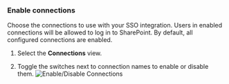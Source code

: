 ### Enable connections

Choose the connections to use with your SSO integration. Users in enabled connections will be allowed to log in to SharePoint. By default, all configured connections are enabled.

1. Select the **Connections** view.

2. Toggle the switches next to connection names to enable or disable them.
![Enable/Disable Connections](https://auth0.com/docs/media/articles/dashboard/sso-integrations/dashboard-integrations-sso-create_view-connections.png)